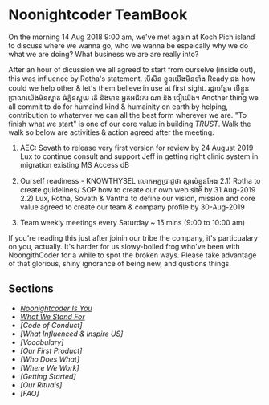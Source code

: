 # Noonightcoder TeamBook

On the morning 14 Aug 2018 9:00 am, we've met again at Koch Pich island to discuss where we wanna go, who we wanna be espeically why we do what we are doing?
What business we are are really into?

After an hour of dicussion we all agreed to start from ourselve (inside out), this was influence by Rotha's statement.
បេីសិន ខ្លួនយេីងមិនទាំង Ready ផង how could we help other & let's them believe in use at first sight. រដ្ថាបន្ថែម បេីខ្លួនប្រាណយេីងមិនស្អាត ធំក្លិនស្អុយ តេី និងមាន អ្នកអជីវករ ណា និង ជឿយេីង។
Another thing we all commit to do for humaind kind & humainity on earth by helping, contribution to whaterver we can all the best form wherever we are.
"To finish what we start" is one of our core value in building *TRUST*. Walk the walk so below are activities & action agreed after the meeting.

1) AEC: Sovath to release very first version for review by 24 August 2019
  Lux to continue consult and support Jeff in getting right clinic system in migration existing MS Access dB

2) Ourself readiness - KNOWTHYSEL លោកអក្នប្រាជ្ញថា ស្គាល់ខ្លួនអែង
  2.1) Rotha to create guidelines/ SOP how to create our own web site by 31 Aug-2019
  2.2) Lux, Rotha, Sovath & Vantha to define our vision, mission and core value agreed to create our team & company profile by 30-Aug-2019
 
3) Team weekly meetings every Saturday ~ 15 mins (9:00 to 10:00 am) 
 

If you're reading this just after joinin our tribe the company, it's particualary on you, actually.
It's harder for us slowy-boiled frog who've been with NoongithCoder for a while to spot the broken ways. Please take advantage of that glorious, shiny ignorance of being new, and qustions things.

## Sections

* *[Noonightcoder Is You](https://github.com/soklux/teambook/blob/master/noonightcoder-is-you)*
* *[What We Stand For](https://github.com/soklux/teambook/blob/master/what-we-stand-for.md)*
* *[Code of Conduct]*
* *[What Influenced & Inspire US]*
* *[Vocabulary]*
* *[Our First Product]*
* *[Who Does What]*
* *[Where We Work]*
* *[Getting Started]*
* *[Our Rituals]*
* *[FAQ]*
